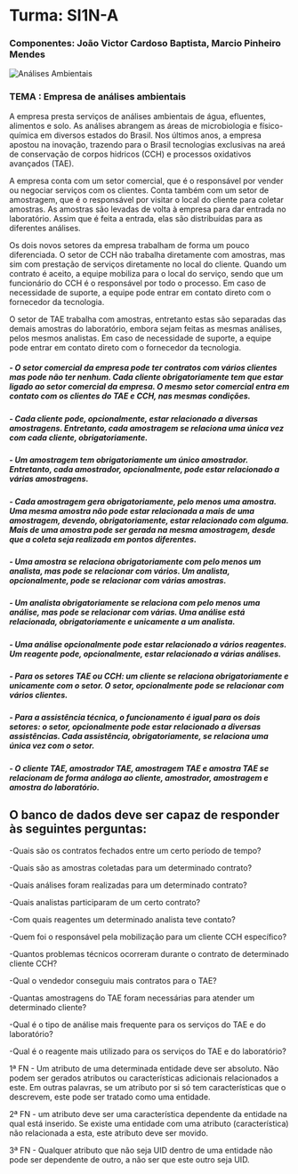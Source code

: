 # Turma: SI1N-A
### Componentes: João Victor Cardoso Baptista, Marcio Pinheiro Mendes 

![Análises Ambientais](https://www.ecocerta.com/media/servicos/ambiental-5.png "Análises Ambientais")

### TEMA : Empresa de análises ambientais

A empresa presta serviços de análises ambientais de água, efluentes, alimentos e solo. As análises abrangem as áreas de microbiologia e físico-química em diversos estados do Brasil. Nos últimos anos, a empresa apostou na inovação, trazendo para o Brasil tecnologias exclusivas na areá de conservação de corpos hidricos (CCH) e processos oxidativos avançados (TAE).

A empresa conta com um setor comercial, que é o responsável por vender ou negociar serviços com os clientes. Conta também com um setor de amostragem, que é o responsável por visitar o local do cliente para coletar amostras. As amostras são levadas de volta à empresa para dar entrada no laboratório. Assim que é feita a entrada, elas são distribuídas para as diferentes análises.

Os dois novos setores da empresa trabalham de forma um pouco diferenciada. O setor de CCH não trabalha diretamente com amostras, mas sim com prestação de serviços diretamente no local do cliente. Quando um contrato é aceito, a equipe mobiliza para o local do serviço, sendo que um funcionário do CCH é o responsável por todo o processo. Em caso de necessidade de suporte, a equipe pode entrar em contato direto com o fornecedor da tecnologia.

O setor de TAE trabalha com amostras, entretanto estas são separadas das demais amostras do laboratório, embora sejam feitas as mesmas análises, pelos mesmos analistas. Em caso de necessidade de suporte, a equipe pode entrar em contato direto com o fornecedor da tecnologia.

##### - O setor comercial da empresa pode ter contratos com vários clientes mas pode não ter nenhum. Cada cliente obrigatoriamente tem que estar ligado ao setor comercial da empresa. O mesmo setor comercial entra em contato com os clientes do TAE e CCH, nas mesmas condições.

##### - Cada cliente pode, opcionalmente, estar relacionado a diversas amostragens. Entretanto, cada amostragem se relaciona uma única vez com cada cliente, obrigatoriamente.

##### - Um amostragem tem obrigatoriamente um único amostrador. Entretanto, cada amostrador, opcionalmente, pode estar relacionado a várias amostragens.

##### - Cada amostragem gera obrigatoriamente, pelo menos uma amostra. Uma mesma amostra não pode estar relacionada a mais de uma amostragem, devendo, obrigatoriamente, estar relacionado com alguma. Mais de uma amostra pode ser gerada na mesma amostragem, desde que a coleta seja realizada em pontos diferentes.

##### - Uma amostra se relaciona obrigatoriamente com pelo menos um analista, mas pode se relacionar com vários. Um analista, opcionalmente, pode se relacionar com várias amostras.

##### - Um analista obrigatoriamente se relaciona com pelo menos uma análise, mas pode se relacionar com várias. Uma análise está relacionada, obrigatoriamente e unicamente a um analista.

##### - Uma análise opcionalmente pode estar relacionado a vários reagentes. Um reagente pode, opcionalmente, estar relacionado a várias análises.

##### - Para os setores TAE ou CCH: um cliente se relaciona obrigatoriamente e unicamente com o setor. O setor, opcionalmente pode se relacionar com vários clientes.

##### - Para a assistência técnica, o funcionamento é igual para os dois setores: o setor, opcionalmente pode estar relacionado a diversas assistências. Cada assistência, obrigatoriamente, se relaciona uma única vez com o setor.

##### - O cliente TAE, amostrador TAE, amostragem TAE e amostra TAE se relacionam de forma análoga ao cliente, amostrador, amostragem e amostra do laboratório.

<h2>O banco de dados deve ser capaz de responder às seguintes perguntas:</h2>

-Quais são os contratos fechados entre um certo período de tempo?

-Quais são as amostras coletadas para um determinado contrato?

-Quais análises foram realizadas para um determinado contrato?

-Quais analistas participaram de um certo contrato?

-Com quais reagentes um determinado analista teve contato?

-Quem foi o responsável pela mobilização para um cliente CCH específico?

-Quantos problemas técnicos ocorreram durante o contrato de determinado cliente CCH?

-Qual o vendedor conseguiu mais contratos para o TAE?

-Quantas amostragens do TAE foram necessárias para atender um determinado cliente?

-Qual é o tipo de análise mais frequente para os serviços do TAE e do laboratório?

-Qual é o reagente mais utilizado para os serviços do TAE e do laboratório?


1ª FN - Um atributo de uma determinada entidade deve ser absoluto. Não podem ser gerados atributos ou características adicionais relacionados a este. Em outras palavras, se um atributo por si só tem características que o descrevem, este pode ser tratado como uma entidade.

2ª FN - um atributo deve ser uma característica dependente da entidade na qual está inserido. Se existe uma entidade com uma atributo (característica) não relacionada a esta, este atributo deve ser movido.

3ª FN - Qualquer atributo que não seja UID dentro de uma entidade não pode ser dependente de outro, a não ser que este outro seja UID.

